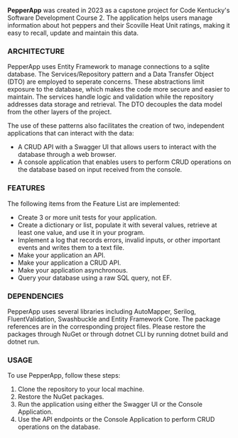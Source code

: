 **PepperApp** was created in 2023 as a capstone project for Code Kentucky's Software Development Course 2.
The application helps users manage information about hot peppers and their Scoville Heat Unit ratings, making it easy to recall, update and maintain this data.

### ARCHITECTURE
PepperApp uses Entity Framework to manage connections to a sqlite database.
The Services/Repository pattern and a Data Transfer Object (DTO) are employed to seperate concerns.
These abstractions limit exposure to the database, which makes the code more secure and easier to maintain.
The services handle logic and validation while the repository addresses data storage and retrieval.
The DTO decouples the data model from the other layers of the project.

The use of these patterns also facilitates the creation of two, independent applications that can interact with the data: 
- A CRUD API with a Swagger UI that allows users to interact with the database through a web browser.
- A console application that enables users to perform CRUD operations on the database based on input received from the console.

### FEATURES
The following items from the Feature List are implemented:
- Create 3 or more unit tests for your application.
- Create a dictionary or list, populate it with several values, retrieve at least one value, and use it in your program.
- Implement a log that records errors, invalid inputs, or other important events and writes them to a text file.
- Make your application an API.
- Make your application a CRUD API.
- Make your application asynchronous.
- Query your database using a raw SQL query, not EF.

### DEPENDENCIES
PepperApp uses several libraries including AutoMapper, Serilog, FluentValidation, Swashbuckle and Entity Framework Core.
The package references are in the corresponding project files.
Please restore the packages through NuGet or through dotnet CLI by running dotnet build and dotnet run.

### USAGE
To use PepperApp, follow these steps:

1. Clone the repository to your local machine.
2. Restore the NuGet packages.
3. Run the application using either the Swagger UI or the Console Application.
4. Use the API endpoints or the Console Application to perform CRUD operations on the database.